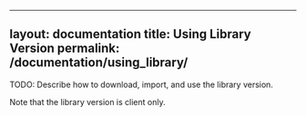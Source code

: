 ---
layout: documentation
title:  Using Library Version
permalink: /documentation/using_library/
----------------------------------------

TODO: Describe how to download, import, and use the library version.

Note that the library version is client only.